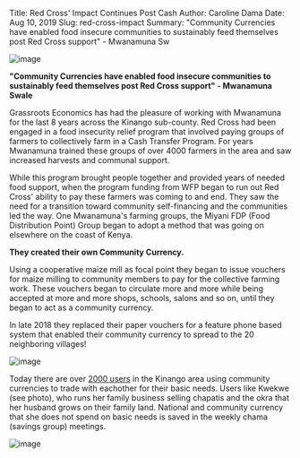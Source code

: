 Title: Red Cross' Impact Continues Post Cash
Author: Caroline Dama
Date: Aug 10, 2019
Slug: red-cross-impact
Summary: "Community Currencies have enabled food insecure communities to sustainably feed themselves post Red Cross support" - Mwanamuna Sw

![image](/images/blog/red-cross-impact1.webp)

**"Community Currencies have enabled food insecure communities to
sustainably feed themselves post Red Cross support" - Mwanamuna Swale**

Grassroots Economics has had the pleasure of working with Mwanamuna for
the last 8 years across the Kinango sub-county. Red Cross had been
engaged in a food insecurity relief program that involved paying groups
of farmers to collectively farm in a Cash Transfer Program. For years
Mwanamuna trained these groups of over 4000 farmers in the area and saw
increased harvests and communal support.

While this program brought people together and provided years of needed
food support, when the program funding from WFP began to run out Red
Cross' ability to pay these farmers was coming to and end. They saw the
need for a transition toward community self-financing and the
communities led the way. One Mwanamuna's farming groups, the Miyani FDP
(Food Distribution Point) Group began to adopt a method that was going
on elsewhere on the coast of Kenya.

**They created their own Community Currency.**

Using a cooperative maize mill as focal point they began to issue
vouchers for maize milling to community members to pay for the
collective farming work. These vouchers began to circulate more and more
while being accepted at more and more shops, schools, salons and so on,
until they began to act as a community currency.

In late 2018 they replaced their paper vouchers for a feature phone
based system that enabled their community currency to spread to the 20
neighboring villages!

![image](/images/blog/red-cross67.webp)

Today there are over [2000
users](http://www.grassrootseconomics.org/single-post/Looking-Back-at-40000-Blockchain-Transactions)
in the Kinango area using community currencies to trade with eachother
for their basic needs. Users like Kwekwe (see photo), who runs her
family business selling chapatis and the okra that her husband grows on
their family land. National and community currency that she does not
spend on basic needs is saved in the weekly chama (savings group)
meetings.

![image](/images/blog/red-cross83.webp)
